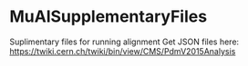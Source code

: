 # MuAlSupplementaryFiles
Suplimentary files for running alignment
Get JSON files here:
https://twiki.cern.ch/twiki/bin/view/CMS/PdmV2015Analysis
